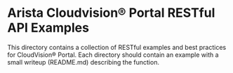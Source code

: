 # Arista Cloudvision&reg; Portal RESTful API Examples
This directory contains a collection of RESTful examples and best practices for
CloudVision&reg; Portal. Each directory should contain an example with a small
writeup (README.md) describing the function.

